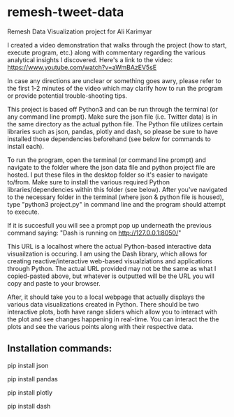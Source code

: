 # remesh-tweet-data
Remesh Data Visualization project for Ali Karimyar

I created a video demonstration that walks through the project (how to start, execute program, etc.) along with commentary regarding the various analytical insights I discovered. 
Here's a link to the video: https://www.youtube.com/watch?v=aWmBAzEV5sE 

In case any directions are unclear or something goes awry, please refer to the first 1-2 minutes of the video which may clarify how to run the program or provide potential trouble-shooting tips. 

This project is based off Python3 and can be run through the terminal (or any command line prompt). Make sure the json file (i.e. Twitter data) is in the same directory as the actual python file. The Python file utilizes certain libraries such as json, pandas, plotly and dash, so please be sure to have installed those dependencies beforehand (see below for commands to install each).

To run the program, open the terminal (or command line prompt) and navigate to the folder where the json data file and python project file are hosted. I put these files in the desktop folder so it's easier to navigate to/from. Make sure to install the various required Python libraries/dependencies within this folder (see below). After you've navigated to the necessary folder in the terminal (where json & python file is housed), type "python3 project.py" in command line and the program should attempt to execute. 

If it is succesfull you will see a prompt pop up underneath the previous command saying: "Dash is running on http://127.0.0.1:8050/"

This URL is a localhost where the actual Python-based interactive data visuailzation is occuring. I am using the Dash library, which allows for creating reactive/interactive web-based visualziations and applications through Python. The actual URL provided may not be the same as what I copied-pasted above, but whatever is outputted will be the URL you will copy and paste to your browser. 

After, it should take you to a local webpage that actually displays the various data visualizations created in Python. There should be two interactive plots, both have range sliders which allow you to interact with the plot and see changes happening in real-time. You can interact the the plots and see the various points along with their respective data. 

## Installation commands:

pip install json 

pip install pandas

pip install plotly

pip install dash
